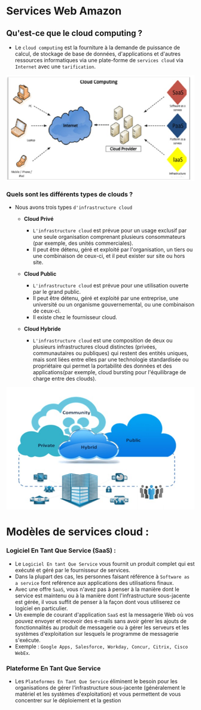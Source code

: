 # Services Web Amazon

## Qu'est-ce que le cloud computing ?

+ Le `cloud computing` est la fourniture à la demande de puissance de calcul, de stockage de base de données, d'applications et d'autres ressources informatiques via une plate-forme de `services cloud` via `Internet` avec une `tarification`.

![Alt Text](images/image1.jpeg)

### Quels sont les différents types de clouds ?

+ Nous avons trois types `d'infrastructure cloud`

    + **Cloud Privé**
  
        + `L'infrastructure cloud` est prévue pour un usage exclusif par une seule organisation comprenant plusieurs consommateurs (par exemple, des unités commerciales).
        + Il peut être détenu, géré et exploité par l'organisation, un tiers ou une combinaison de ceux-ci, et il peut exister sur site ou hors site.
    
    + **Cloud Public**
  
        + `L'infrastructure cloud` est prévue pour une utilisation ouverte par le grand public.
        + Il peut être détenu, géré et exploité par une entreprise, une université ou un organisme gouvernemental, ou une combinaison de ceux-ci.
        + Il existe chez le fournisseur cloud.

    + **Cloud Hybride**
  
        + `L'infrastructure cloud` est une composition de deux ou plusieurs infrastructures cloud distinctes (privées, communautaires ou publiques) qui restent des entités uniques, mais sont liées entre elles par une technologie standardisée ou propriétaire qui permet la portabilité des données et des applications(par exemple, cloud bursting pour l'équilibrage de charge entre des clouds).

![Alt Text](images/image2.jpeg)

# Modèles de services cloud :

### Logiciel En Tant Que Service (SaaS) :

+ Le `Logiciel En tant Que Service` vous fournit un produit complet qui est exécuté et géré par le fournisseur de services.
+ Dans la plupart des cas, les personnes faisant référence à `Software as a service` font reférence aux applications des utilisations finaux.
+ Avec une offre `SaaS`, vous n'avez pas à penser à la manière dont le service est maintenu ou à la manière dont l'infrastructure sous-jacente est gérée, il vous suffit de penser à la façon dont vous utiliserez ce logiciel en particulier.
+ Un exemple de courant d'application `SaaS` est la messagerie Web où vos pouvez envoyer et recevoir des e-mails sans avoir gérer les ajouts de fonctionnalités au produit de messagerie ou à gérer les serveurs et les systèmes d'exploitation sur lesquels le programme de messagerie s'exécute.
+ Exemple : `Google Apps, Salesforce, Workday, Concur, Citrix, Cisco WebEx`.

### Plateforme En Tant Que Service

+ Les `Plateformes En Tant Que Service` éliminent le besoin pour les organisations de gérer l'infrastructure sous-jacente (généralement le matériel et les systèmes d'exploitation) et vous permettent de vous concentrer sur le déploiement et la gestion  
